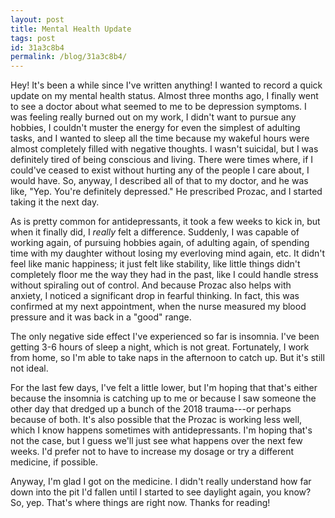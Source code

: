 ```yaml
---
layout: post
title: Mental Health Update
tags: post
id: 31a3c8b4
permalink: /blog/31a3c8b4/
---
```


Hey! It's been a while since I've written anything! I wanted to record a quick update on my mental health status. Almost three months ago, I finally went to see a doctor about what seemed to me to be depression symptoms. I was feeling really burned out on my work, I didn't want to pursue any hobbies, I couldn't muster the energy for even the simplest of adulting tasks, and I wanted to sleep all the time because my wakeful hours were almost completely filled with negative thoughts. I wasn't suicidal, but I was definitely tired of being conscious and living. There were times where, if I could've ceased to exist without hurting any of the people I care about, I would have. So, anyway, I described all of that to my doctor, and he was like, "Yep. You're definitely depressed." He prescribed Prozac, and I started taking it the next day.

As is pretty common for antidepressants, it took a few weeks to kick in, but when it finally did, I _really_ felt a difference. Suddenly, I was capable of working again, of pursuing hobbies again, of adulting again, of spending time with my daughter without losing my everloving mind again, etc. It didn't feel like manic happiness; it just felt like stability, like little things didn't completely floor me the way they had in the past, like I could handle stress without spiraling out of control. And because Prozac also helps with anxiety, I noticed a significant drop in fearful thinking. In fact, this was confirmed at my next appointment, when the nurse measured my blood pressure and it was back in a "good" range.

The only negative side effect I've experienced so far is insomnia. I've been getting 3-6 hours of sleep a night, which is not great. Fortunately, I work from home, so I'm able to take naps in the afternoon to catch up. But it's still not ideal.

For the last few days, I've felt a little lower, but I'm hoping that that's either because the insomnia is catching up to me or because I saw someone the other day that dredged up a bunch of the 2018 trauma---or perhaps because of both. It's also possible that the Prozac is working less well, which I know happens sometimes with antidepressants. I'm hoping that's not the case, but I guess we'll just see what happens over the next few weeks. I'd prefer not to have to increase my dosage or try a different medicine, if possible.

Anyway, I'm glad I got on the medicine. I didn't really understand how far down into the pit I'd fallen until I started to see daylight again, you know? So, yep. That's where things are right now. Thanks for reading!
